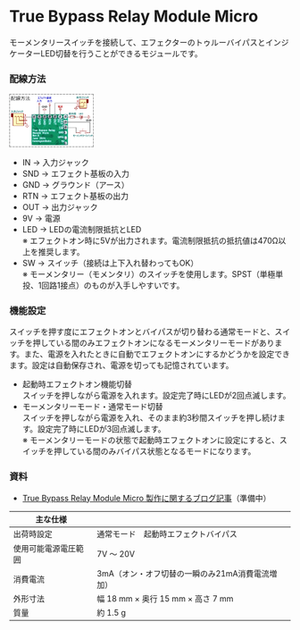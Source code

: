 ﻿# True Bypass Relay Module Micro
モーメンタリースイッチを接続して、エフェクターのトゥルーバイパスとインジケーターLED切替を行うことができるモジュールです。



### 配線方法

<img src="Wiring_TrueBypassRelayModuleMicro.png" width="30%"><br>

- IN → 入力ジャック
- SND → エフェクト基板の入力
- GND → グラウンド（アース）
- RTN → エフェクト基板の出力
- OUT → 出力ジャック
- 9V → 電源
- LED → LEDの電流制限抵抗とLED<br>※ エフェクトオン時に5Vが出力されます。電流制限抵抗の抵抗値は470Ω以上を推奨します。
- SW → スイッチ（接続は上下入れ替わってもOK）<br>※ モーメンタリー（モメンタリ）のスイッチを使用します。SPST（単極単投、1回路1接点）のものが入手しやすいです。



### 機能設定
スイッチを押す度にエフェクトオンとバイパスが切り替わる通常モードと、スイッチを押している間のみエフェクトオンになるモーメンタリーモードがあります。また、電源を入れたときに自動でエフェクトオンにするかどうかを設定できます。設定は自動保存され、電源を切っても記憶されています。

- 起動時エフェクトオン機能切替<br>スイッチを押しながら電源を入れます。設定完了時にLEDが2回点滅します。
- モーメンタリーモード・通常モード切替<br> スイッチを押しながら電源を入れ、そのまま約3秒間スイッチを押し続けます。設定完了時にLEDが3回点滅します。<br>※ モーメンタリーモードの状態で起動時エフェクトオンに設定にすると、スイッチを押している間のみバイパス状態となるモードになります。



### 資料
- [True Bypass Relay Module Micro 製作に関するブログ記事](https://drugscore.blog.fc2.com/)（準備中）



| 主な仕様 |  |
| - | - |
| 出荷時設定 | 通常モード　起動時エフェクトバイパス |
| 使用可能電源電圧範囲 | 7V ～ 20V |
| 消費電流 | 3mA（オン・オフ切替の一瞬のみ21mA消費電流増加） |
| 外形寸法 | 幅 18 mm × 奥行 15 mm × 高さ 7 mm |
| 質量 | 約 1.5 g |
